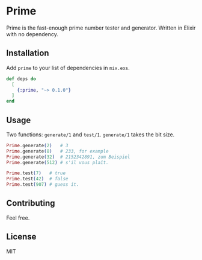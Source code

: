 # Prime

Prime is the fast-enough prime number tester and generator. Written in Elixir with no dependency.

## Installation

Add `prime` to your list of dependencies in `mix.exs`.

```elixir
def deps do
  [
    {:prime, "~> 0.1.0"}
  ]
end
```

## Usage
Two functions: `generate/1` and `test/1`. `generate/1` takes the bit size.

```elixir
Prime.generate(2)   # 3
Prime.generate(8)   # 233, for example
Prime.generate(32)  # 2152342891, zum Beispiel
Prime.generate(512) # s'il vous plaît.

Prime.test(7)   # true
Prime.test(42)  # false
Prime.test(907) # guess it.
```

## Contributing
Feel free.

## License
MIT
